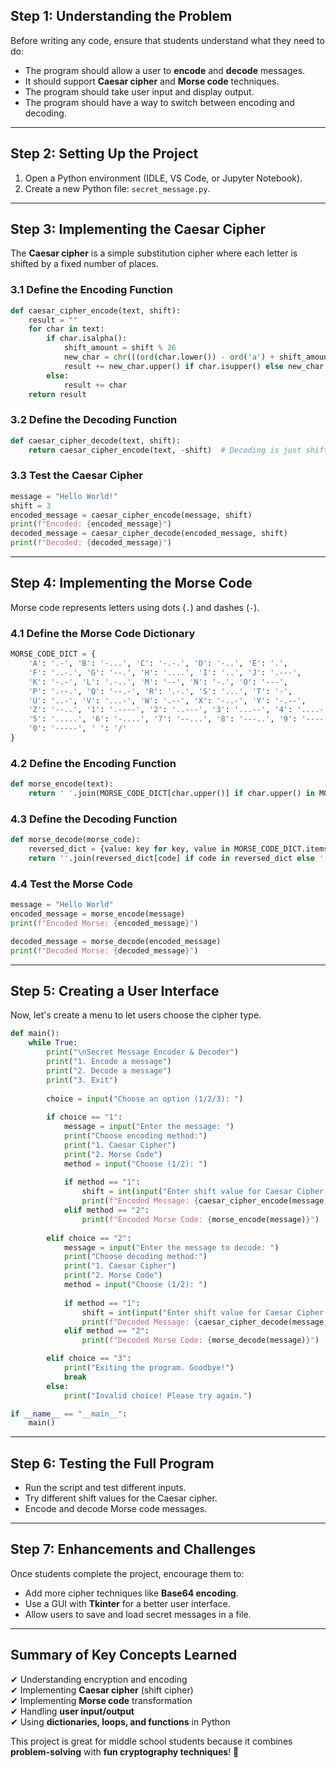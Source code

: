 ## **Step 1: Understanding the Problem**
Before writing any code, ensure that students understand what they need to do:
- The program should allow a user to **encode** and **decode** messages.
- It should support **Caesar cipher** and **Morse code** techniques.
- The program should take user input and display output.
- The program should have a way to switch between encoding and decoding.

---

## **Step 2: Setting Up the Project**
1. Open a Python environment (IDLE, VS Code, or Jupyter Notebook).
2. Create a new Python file: `secret_message.py`.

---

## **Step 3: Implementing the Caesar Cipher**
The **Caesar cipher** is a simple substitution cipher where each letter is shifted by a fixed number of places.

### **3.1 Define the Encoding Function**
```python
def caesar_cipher_encode(text, shift):
    result = ""
    for char in text:
        if char.isalpha():
            shift_amount = shift % 26
            new_char = chr(((ord(char.lower()) - ord('a') + shift_amount) % 26) + ord('a'))
            result += new_char.upper() if char.isupper() else new_char
        else:
            result += char
    return result
```

### **3.2 Define the Decoding Function**
```python
def caesar_cipher_decode(text, shift):
    return caesar_cipher_encode(text, -shift)  # Decoding is just shifting backward
```

### **3.3 Test the Caesar Cipher**
```python
message = "Hello World!"
shift = 3
encoded_message = caesar_cipher_encode(message, shift)
print(f"Encoded: {encoded_message}")
decoded_message = caesar_cipher_decode(encoded_message, shift)
print(f"Decoded: {decoded_message}")
```

---

## **Step 4: Implementing the Morse Code**
Morse code represents letters using dots (`.`) and dashes (`-`).

### **4.1 Define the Morse Code Dictionary**
```python
MORSE_CODE_DICT = {
    'A': '.-', 'B': '-...', 'C': '-.-.', 'D': '-..', 'E': '.',
    'F': '..-.', 'G': '--.', 'H': '....', 'I': '..', 'J': '.---',
    'K': '-.-', 'L': '.-..', 'M': '--', 'N': '-.', 'O': '---',
    'P': '.--.', 'Q': '--.-', 'R': '.-.', 'S': '...', 'T': '-',
    'U': '..-', 'V': '...-', 'W': '.--', 'X': '-..-', 'Y': '-.--',
    'Z': '--..', '1': '.----', '2': '..---', '3': '...--', '4': '....-', 
    '5': '.....', '6': '-....', '7': '--...', '8': '---..', '9': '----.', 
    '0': '-----', ' ': '/'
}
```

### **4.2 Define the Encoding Function**
```python
def morse_encode(text):
    return ' '.join(MORSE_CODE_DICT[char.upper()] if char.upper() in MORSE_CODE_DICT else char for char in text)
```

### **4.3 Define the Decoding Function**
```python
def morse_decode(morse_code):
    reversed_dict = {value: key for key, value in MORSE_CODE_DICT.items()}
    return ''.join(reversed_dict[code] if code in reversed_dict else ' ' for code in morse_code.split(' '))
```

### **4.4 Test the Morse Code**
```python
message = "Hello World"
encoded_message = morse_encode(message)
print(f"Encoded Morse: {encoded_message}")

decoded_message = morse_decode(encoded_message)
print(f"Decoded Morse: {decoded_message}")
```

---

## **Step 5: Creating a User Interface**
Now, let's create a menu to let users choose the cipher type.

```python
def main():
    while True:
        print("\nSecret Message Encoder & Decoder")
        print("1. Encode a message")
        print("2. Decode a message")
        print("3. Exit")
        
        choice = input("Choose an option (1/2/3): ")
        
        if choice == "1":
            message = input("Enter the message: ")
            print("Choose encoding method:")
            print("1. Caesar Cipher")
            print("2. Morse Code")
            method = input("Choose (1/2): ")
            
            if method == "1":
                shift = int(input("Enter shift value for Caesar Cipher: "))
                print(f"Encoded Message: {caesar_cipher_encode(message, shift)}")
            elif method == "2":
                print(f"Encoded Morse Code: {morse_encode(message)}")
        
        elif choice == "2":
            message = input("Enter the message to decode: ")
            print("Choose decoding method:")
            print("1. Caesar Cipher")
            print("2. Morse Code")
            method = input("Choose (1/2): ")
            
            if method == "1":
                shift = int(input("Enter shift value for Caesar Cipher: "))
                print(f"Decoded Message: {caesar_cipher_decode(message, shift)}")
            elif method == "2":
                print(f"Decoded Morse Code: {morse_decode(message)}")

        elif choice == "3":
            print("Exiting the program. Goodbye!")
            break
        else:
            print("Invalid choice! Please try again.")

if __name__ == "__main__":
    main()
```

---

## **Step 6: Testing the Full Program**
- Run the script and test different inputs.
- Try different shift values for the Caesar cipher.
- Encode and decode Morse code messages.

---

## **Step 7: Enhancements and Challenges**
Once students complete the project, encourage them to:
- Add more cipher techniques like **Base64 encoding**.
- Use a GUI with **Tkinter** for a better user interface.
- Allow users to save and load secret messages in a file.

---

## **Summary of Key Concepts Learned**
✔ Understanding encryption and encoding  
✔ Implementing **Caesar cipher** (shift cipher)  
✔ Implementing **Morse code** transformation  
✔ Handling **user input/output**  
✔ Using **dictionaries, loops, and functions** in Python  

This project is great for middle school students because it combines **problem-solving** with **fun cryptography techniques**! 🚀